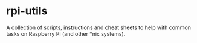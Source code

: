 # rpi-utils
A collection of scripts, instructions and cheat sheets to help with common tasks on Raspberry Pi (and other *nix systems).
